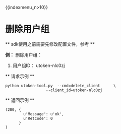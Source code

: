 {{indexmenu_n>10}}

# 删除用户组

\*\* sdk使用之前需要先修改配置文件，参考[](/management_monitor/utoken/sdk/prerequisites)
\*\*

**例：** 删除用户组：

1.  用户组ID： utoken-nlc0zj

\*\* 请求示例 \*\*

    python utoken-tool.py  --cmd=delete_client      \
                      --client_id=utoken-nlc0zj

\*\* 返回示例 \*\*

    (200, {
            u'Message': u'ok', 
            u'RetCode': 0
          }
    )
